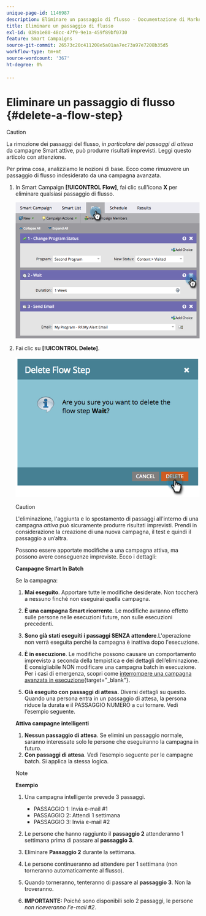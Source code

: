```yaml
---
unique-page-id: 1146987
description: Eliminare un passaggio di flusso - Documentazione di Marketo - Documentazione del prodotto
title: Eliminare un passaggio di flusso
exl-id: 039a1e80-48cc-47f9-9e1a-459f89bf0730
feature: Smart Campaigns
source-git-commit: 26573c20c411208e5a01aa7ec73a97e7208b35d5
workflow-type: tm+mt
source-wordcount: '367'
ht-degree: 0%

---
```


# Eliminare un passaggio di flusso {#delete-a-flow-step}

>[!CAUTION]
>
>La rimozione dei passaggi del flusso, _in particolare dei passaggi di attesa_ da campagne Smart attive, può produrre risultati imprevisti. Leggi questo articolo con attenzione.

Per prima cosa, analizziamo le nozioni di base. Ecco come rimuovere un passaggio di flusso indesiderato da una campagna avanzata.

1. In Smart Campaign **[!UICONTROL Flow]**, fai clic sull&#39;icona **X** per eliminare qualsiasi passaggio di flusso.

   ![](assets/delete-a-flow-step-1.png)

1. Fai clic su **[!UICONTROL Delete]**.

   ![](assets/delete-a-flow-step-2.png)

   >[!CAUTION]
   >
   >L&#39;eliminazione, l&#39;aggiunta e lo spostamento di passaggi all&#39;interno di una campagna _attiva_ può sicuramente produrre risultati imprevisti. Prendi in considerazione la creazione di una nuova campagna, il test e quindi il passaggio a un’altra.

   Possono essere apportate modifiche a una campagna attiva, ma possono avere conseguenze impreviste. Ecco i dettagli:

   **Campagne Smart In Batch**

   Se la campagna:

   1. **Mai eseguito**. Apportare tutte le modifiche desiderate. Non toccherà a nessuno finché non eseguirai quella campagna.
   1. **È una campagna Smart ricorrente**. Le modifiche avranno effetto sulle persone nelle esecuzioni future, non sulle esecuzioni precedenti.
   1. **Sono già stati eseguiti i passaggi SENZA attendere**.L&#39;operazione non verrà eseguita perché la campagna è inattiva dopo l&#39;esecuzione.
   1. **È in esecuzione**. Le modifiche possono causare un comportamento imprevisto a seconda della tempistica e dei dettagli dell’eliminazione. È consigliabile NON modificare una campagna batch in esecuzione. Per i casi di emergenza, scopri come [interrompere una campagna avanzata in esecuzione](/help/marketo/product-docs/core-marketo-concepts/smart-campaigns/using-smart-campaigns/abort-a-smart-campaign.md){target="_blank"}.

   1. **Già eseguito con passaggi di attesa.** Diversi dettagli su questo.
Quando una persona entra in un passaggio di attesa, la persona riduce la durata e il PASSAGGIO NUMERO a cui tornare. Vedi l’esempio seguente.

   **Attiva campagne intelligenti**

   1. **Nessun passaggio di attesa**. Se elimini un passaggio normale, saranno interessate solo le persone che eseguiranno la campagna in futuro.
   1. **Con passaggi di attesa**. Vedi l’esempio seguente per le campagne batch. Si applica la stessa logica.

   >[!NOTE]
   >
   >**Esempio**
   >
   >1. Una campagna intelligente prevede 3 passaggi.
   >    * PASSAGGIO 1: Invia e-mail #1
   >    * PASSAGGIO 2: Attendi 1 settimana
   >    * PASSAGGIO 3: Invia e-mail #2
   >
   >1. Le persone che hanno raggiunto il **passaggio 2** attenderanno 1 settimana prima di passare al **passaggio 3**.
   >1. Eliminare **Passaggio 2** durante la settimana.
   >1. Le persone continueranno ad attendere per 1 settimana (non torneranno automaticamente al flusso).
   >1. Quando torneranno, tenteranno di passare al **passaggio 3**. Non la troveranno.
   >1. **IMPORTANTE:** Poiché sono disponibili solo 2 passaggi, le persone _non riceveranno l&#39;e-mail #2_.
